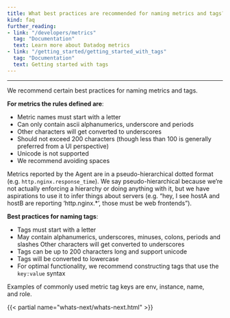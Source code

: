 ```yaml
---
title: What best practices are recommended for naming metrics and tags?
kind: faq
further_reading:
- link: "/developers/metrics"
  tag: "Documentation"
  text: Learn more about Datadog metrics
- link: "/getting_started/getting_started_with_tags"
  tag: "Documentation"
  text: Getting started with tags
---
```


---

We recommend certain best practices for naming metrics and tags.

**For metrics the rules defined are**:

* Metric names must start with a letter
* Can only contain ascii alphanumerics, underscore and periods
* Other characters will get converted to underscores
* Should not exceed 200 characters (though less than 100 is generally preferred from a UI perspective)
* Unicode is not supported
* We recommend avoiding spaces

Metrics reported by the Agent are in a pseudo-hierarchical dotted format (e.g. `http.nginx.response_time`). We say pseudo-hierarchical because we’re not actually enforcing a hierarchy or doing anything with it, but we have aspirations to use it to infer things about servers (e.g. “hey, I see hostA and hostB are reporting ‘http.nginx.*’, those must be web frontends”).

**Best practices for naming tags**:

* Tags must start with a letter
* May contain alphanumerics, underscores, minuses, colons, periods and slashes
Other characters will get converted to underscores
* Tags can be up to 200 characters long and support unicode
* Tags will be converted to lowercase
* For optimal functionality, we recommend constructing tags that use the `key:value` syntax

Examples of commonly used metric tag keys are env, instance, name, and role.

{{< partial name="whats-next/whats-next.html" >}}
